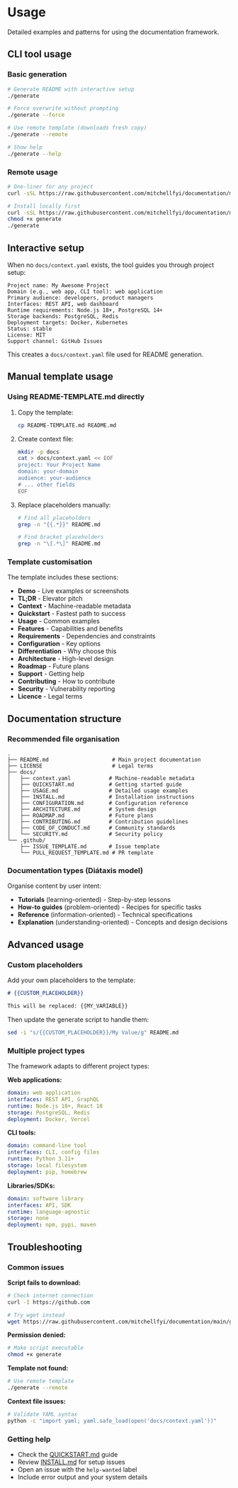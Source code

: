 # Usage

Detailed examples and patterns for using the documentation framework.

## CLI tool usage

### Basic generation

```bash
# Generate README with interactive setup
./generate

# Force overwrite without prompting
./generate --force

# Use remote template (downloads fresh copy)
./generate --remote

# Show help
./generate --help
```

### Remote usage

```bash
# One-liner for any project
curl -sSL https://raw.githubusercontent.com/mitchellfyi/documentation/main/generate | bash

# Install locally first
curl -sSL https://raw.githubusercontent.com/mitchellfyi/documentation/main/generate -o generate
chmod +x generate
./generate
```

## Interactive setup

When no `docs/context.yaml` exists, the tool guides you through project setup:

```
Project name: My Awesome Project
Domain (e.g., web app, CLI tool): web application
Primary audience: developers, product managers
Interfaces: REST API, web dashboard
Runtime requirements: Node.js 18+, PostgreSQL 14+
Storage backends: PostgreSQL, Redis
Deployment targets: Docker, Kubernetes
Status: stable
License: MIT
Support channel: GitHub Issues
```

This creates a `docs/context.yaml` file used for README generation.

## Manual template usage

### Using README-TEMPLATE.md directly

1. Copy the template:

   ```bash
   cp README-TEMPLATE.md README.md
   ```

2. Create context file:

   ```bash
   mkdir -p docs
   cat > docs/context.yaml << EOF
   project: Your Project Name
   domain: your-domain
   audience: your-audience
   # ... other fields
   EOF
   ```

3. Replace placeholders manually:

   ```bash
   # Find all placeholders
   grep -n "{{.*}}" README.md

   # Find bracket placeholders
   grep -n "\[.*\]" README.md
   ```

### Template customisation

The template includes these sections:

- **Demo** - Live examples or screenshots
- **TL;DR** - Elevator pitch
- **Context** - Machine-readable metadata
- **Quickstart** - Fastest path to success
- **Usage** - Common examples
- **Features** - Capabilities and benefits
- **Requirements** - Dependencies and constraints
- **Configuration** - Key options
- **Differentiation** - Why choose this
- **Architecture** - High-level design
- **Roadmap** - Future plans
- **Support** - Getting help
- **Contributing** - How to contribute
- **Security** - Vulnerability reporting
- **Licence** - Legal terms

## Documentation structure

### Recommended file organisation

```
.
├── README.md                    # Main project documentation
├── LICENSE                      # Legal terms
├── docs/
│   ├── context.yaml            # Machine-readable metadata
│   ├── QUICKSTART.md           # Getting started guide
│   ├── USAGE.md                # Detailed usage examples
│   ├── INSTALL.md              # Installation instructions
│   ├── CONFIGURATION.md        # Configuration reference
│   ├── ARCHITECTURE.md         # System design
│   ├── ROADMAP.md              # Future plans
│   ├── CONTRIBUTING.md         # Contribution guidelines
│   ├── CODE_OF_CONDUCT.md      # Community standards
│   └── SECURITY.md             # Security policy
└── .github/
    ├── ISSUE_TEMPLATE.md       # Issue template
    └── PULL_REQUEST_TEMPLATE.md # PR template
```

### Documentation types (Diátaxis model)

Organise content by user intent:

- **Tutorials** (learning-oriented) - Step-by-step lessons
- **How-to guides** (problem-oriented) - Recipes for specific tasks
- **Reference** (information-oriented) - Technical specifications
- **Explanation** (understanding-oriented) - Concepts and design decisions

## Advanced usage

### Custom placeholders

Add your own placeholders to the template:

```markdown
# {{CUSTOM_PLACEHOLDER}}

This will be replaced: {{MY_VARIABLE}}
```

Then update the generate script to handle them:

```bash
sed -i "s/{{CUSTOM_PLACEHOLDER}}/My Value/g" README.md
```

### Multiple project types

The framework adapts to different project types:

**Web applications:**

```yaml
domain: web application
interfaces: REST API, GraphQL
runtime: Node.js 18+, React 18
storage: PostgreSQL, Redis
deployment: Docker, Vercel
```

**CLI tools:**

```yaml
domain: command-line tool
interfaces: CLI, config files
runtime: Python 3.11+
storage: local filesystem
deployment: pip, homebrew
```

**Libraries/SDKs:**

```yaml
domain: software library
interfaces: API, SDK
runtime: language-agnostic
storage: none
deployment: npm, pypi, maven
```

## Troubleshooting

### Common issues

**Script fails to download:**

```bash
# Check internet connection
curl -I https://github.com

# Try wget instead
wget https://raw.githubusercontent.com/mitchellfyi/documentation/main/generate
```

**Permission denied:**

```bash
# Make script executable
chmod +x generate
```

**Template not found:**

```bash
# Use remote template
./generate --remote
```

**Context file issues:**

```bash
# Validate YAML syntax
python -c "import yaml; yaml.safe_load(open('docs/context.yaml'))"
```

### Getting help

- Check the [QUICKSTART.md](QUICKSTART.md) guide
- Review [INSTALL.md](INSTALL.md) for setup issues
- Open an issue with the `help-wanted` label
- Include error output and your system details
